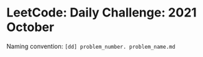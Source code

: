 # LeetCode: Daily Challenge: 2021 October

Naming convention: `[dd] problem_number. problem_name.md`
